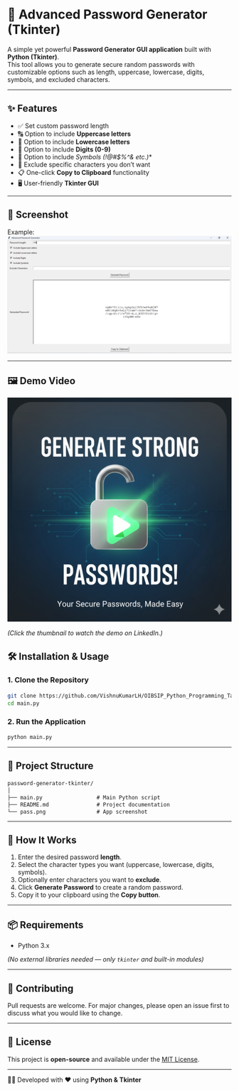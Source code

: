 # 🔐 Advanced Password Generator (Tkinter)

A simple yet powerful **Password Generator GUI application** built with **Python (Tkinter)**.  
This tool allows you to generate secure random passwords with customizable options such as length, uppercase, lowercase, digits, symbols, and excluded characters.  

---

## ✨ Features
- ✅ Set custom password length  
- 🔠 Option to include **Uppercase letters**  
- 🔡 Option to include **Lowercase letters**  
- 🔢 Option to include **Digits (0-9)**  
- 🔣 Option to include **Symbols (!@#$%^&* etc.)**  
- 🚫 Exclude specific characters you don’t want  
- 📋 One-click **Copy to Clipboard** functionality  
- 🖥️ User-friendly **Tkinter GUI**  

---

## 📸 Screenshot

Example:  
![Screenshot](./pass.png)

---

## 🖼️ Demo Video

[![Watch the Demo](./demo_img)](https://www.linkedin.com/posts/vishnukumar-l-h-ba6239342_oasisinfobyte-python-internship-activity-7377910871936659456-3B5f?utm_source=share&utm_medium=member_desktop&rcm=ACoAAFXR7m4Bh6OFFmWyra2rkh9quq-_Sn7YCFg)

*(Click the thumbnail to watch the demo on LinkedIn.)*

## 🛠️ Installation & Usage

### 1. Clone the Repository
```bash
git clone https://github.com/VishnuKumarLH/OIBSIP_Python_Programming_Task3.git
cd main.py
```

### 2. Run the Application
```bash
python main.py
```

---

## 📂 Project Structure
```
password-generator-tkinter/
│
├── main.py                 # Main Python script
├── README.md               # Project documentation
└── pass.png                # App screenshot 
```

---

## 🚀 How It Works
1. Enter the desired password **length**.  
2. Select the character types you want (uppercase, lowercase, digits, symbols).  
3. Optionally enter characters you want to **exclude**.  
4. Click **Generate Password** to create a random password.  
5. Copy it to your clipboard using the **Copy button**.  

---

## 📦 Requirements
- Python 3.x  

*(No external libraries needed — only `tkinter` and built-in modules)*  

---

## 🤝 Contributing
Pull requests are welcome. For major changes, please open an issue first to discuss what you would like to change.  

---

## 📜 License
This project is **open-source** and available under the [MIT License](LICENSE).  

---
👨‍💻 Developed with ❤️ using **Python & Tkinter**
